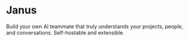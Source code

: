 # Janus
Build your own AI teammate that truly understands your projects, people, and conversations. Self-hostable and extensible.
